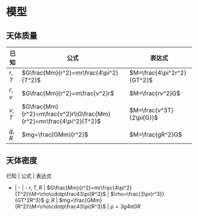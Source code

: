 # 模型

## 天体质量

已知 | 公式 | 表达式
--- | --- | ---
$r, T$ | $G\frac{Mm}{r^2}=mr\frac{4\pi^2}{T^2}$ |$M=\frac{4\pi^2r^2}{GT^2}$
$r, v$ | $G\frac{Mm}{r^2}=m\frac{v^2}r$ | $M=\frac{rv^2}G$
$v, T$ | $G\frac{Mm}{r^2}=m\frac{v^2}r\\G\frac{Mm}{r^2}=mr\frac{4\pi^2}{T^2}$ | $M=\frac{v^3T}{2\pi{G}}$
$g, R$ | $mg=\frac{GMm}{r^2}$ | $M=\frac{gR^2}G$

## 天体密度

已知 | 公式 | 表达式
- | - | -
$r, T, R$ | $G\frac{Mm}{r^2}=mr\frac{4\pi^2}{T^2}\\M=\rho\cdotp\frac43\pi{R^3}$ | $\rho=\frac{3\pi{r^3}}{GT^2R^3}$
$g, R$ | $mg=\frac{GMm}{R^2}\\M=\rho\cdotp\frac43\pi{R^3}$ | $\rho={3g}{4\pi{G}R}$


